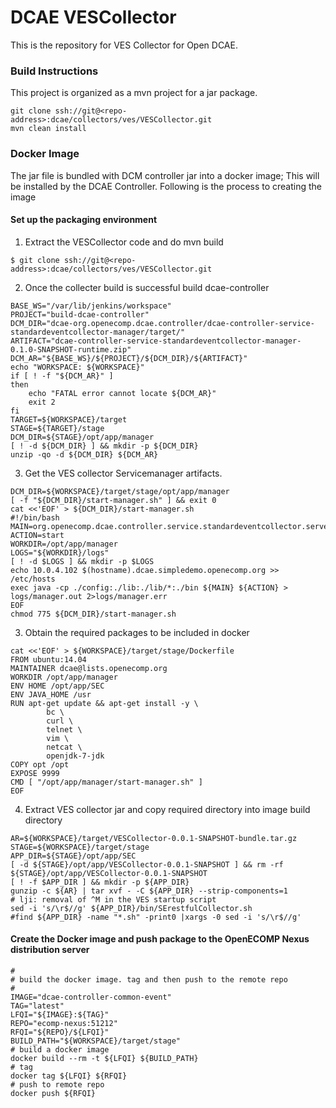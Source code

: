 DCAE VESCollector
======================================

This is the repository for VES Collector for Open DCAE. 

### Build Instructions

This project is organized as a mvn project for a jar package.

```
git clone ssh://git@<repo-address>:dcae/collectors/ves/VESCollector.git
mvn clean install
```

### Docker Image

The jar file is bundled with DCM controller jar into a docker image; This will be installed by the DCAE Controller. Following is the process to creating the image

#### Set up the packaging environment
1. Extract the VESCollector code and do mvn build
```
$ git clone ssh://git@<repo-address>:dcae/collectors/ves/VESCollector.git
```

2. Once the collecter build is successful build dcae-controller
```
BASE_WS="/var/lib/jenkins/workspace"
PROJECT="build-dcae-controller"
DCM_DIR="dcae-org.openecomp.dcae.controller/dcae-controller-service-standardeventcollector-manager/target/"
ARTIFACT="dcae-controller-service-standardeventcollector-manager-0.1.0-SNAPSHOT-runtime.zip"
DCM_AR="${BASE_WS}/${PROJECT}/${DCM_DIR}/${ARTIFACT}" 
echo "WORKSPACE: ${WORKSPACE}"
if [ ! -f "${DCM_AR}" ]
then
	echo "FATAL error cannot locate ${DCM_AR}"
    exit 2
fi
TARGET=${WORKSPACE}/target
STAGE=${TARGET}/stage
DCM_DIR=${STAGE}/opt/app/manager
[ ! -d ${DCM_DIR} ] && mkdir -p ${DCM_DIR}
unzip -qo -d ${DCM_DIR} ${DCM_AR}
```
3.  Get the VES collector Servicemanager artifacts.
```
DCM_DIR=${WORKSPACE}/target/stage/opt/app/manager
[ -f "${DCM_DIR}/start-manager.sh" ] && exit 0
cat <<'EOF' > ${DCM_DIR}/start-manager.sh
#!/bin/bash
MAIN=org.openecomp.dcae.controller.service.standardeventcollector.servers.manager.DcaeControllerServiceStandardeventcollectorManagerServer
ACTION=start
WORKDIR=/opt/app/manager
LOGS="${WORKDIR}/logs"
[ ! -d $LOGS ] && mkdir -p $LOGS
echo 10.0.4.102 $(hostname).dcae.simpledemo.openecomp.org >> /etc/hosts
exec java -cp ./config:./lib:./lib/*:./bin ${MAIN} ${ACTION} > logs/manager.out 2>logs/manager.err
EOF
chmod 775 ${DCM_DIR}/start-manager.sh
```
3.	Obtain the required packages to be included in docker
```
cat <<'EOF' > ${WORKSPACE}/target/stage/Dockerfile 
FROM ubuntu:14.04
MAINTAINER dcae@lists.openecomp.org
WORKDIR /opt/app/manager
ENV HOME /opt/app/SEC
ENV JAVA_HOME /usr
RUN apt-get update && apt-get install -y \
        bc \
        curl \
        telnet \
        vim \
        netcat \
        openjdk-7-jdk
COPY opt /opt
EXPOSE 9999
CMD [ "/opt/app/manager/start-manager.sh" ]
EOF
```
4.	Extract VES collector jar and copy required directory into image build directory
```
AR=${WORKSPACE}/target/VESCollector-0.0.1-SNAPSHOT-bundle.tar.gz
STAGE=${WORKSPACE}/target/stage
APP_DIR=${STAGE}/opt/app/SEC
[ -d ${STAGE}/opt/app/VESCollector-0.0.1-SNAPSHOT ] && rm -rf ${STAGE}/opt/app/VESCollector-0.0.1-SNAPSHOT
[ ! -f $APP_DIR ] && mkdir -p ${APP_DIR}
gunzip -c ${AR} | tar xvf - -C ${APP_DIR} --strip-components=1
# lji: removal of ^M in the VES startup script
sed -i 's/\r$//g' ${APP_DIR}/bin/SErestfulCollector.sh
#find ${APP_DIR} -name "*.sh" -print0 |xargs -0 sed -i 's/\r$//g'
```
#### Create the Docker image and push package to the OpenECOMP Nexus distribution server
```
#
# build the docker image. tag and then push to the remote repo
#
IMAGE="dcae-controller-common-event"
TAG="latest"
LFQI="${IMAGE}:${TAG}" 
REPO="ecomp-nexus:51212"
RFQI="${REPO}/${LFQI}"
BUILD_PATH="${WORKSPACE}/target/stage"
# build a docker image
docker build --rm -t ${LFQI} ${BUILD_PATH}
# tag
docker tag ${LFQI} ${RFQI}
# push to remote repo 
docker push ${RFQI}
```
